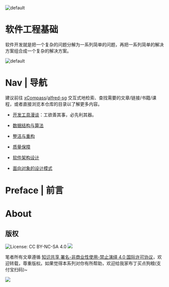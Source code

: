 ![default](https://user-images.githubusercontent.com/5803001/44412872-85055300-a59c-11e8-9025-b74c9a47b42b.png)

# 软件工程基础

软件开发就是把一个复杂的问题分解为一系列简单的问题，再把一系列简单的解决方案组合成一个复杂的解决方案。

![default](https://i.postimg.cc/y1QXgJ6f/image.png)

# Nav | 导航

建议前往 [xCompass](https://wx-chevalier.github.io/home/#/search)/[alfred-sg](https://github.com/wx-chevalier/Soogle/tree/master/alfred-sg) 交互式地检索、查找需要的文章/链接/书籍/课程，或者直接浏览本仓库的目录以了解更多内容。

- [开发工具漫谈](./开发工具漫谈)：工欲善其事，必先利其器。

- [数据结构与算法](./数据结构与算法)

- [整洁与重构](./整洁与重构)

- [质量保障](./质量保障)

- [软件架构设计](./软件架构设计)

- [面向对象的设计模式](./面向对象的设计模式)

# Preface | 前言

# About

## 版权

![License: CC BY-NC-SA 4.0](https://img.shields.io/badge/License-CC%20BY--NC--SA%204.0-lightgrey.svg) ![](https://parg.co/bDm)

笔者所有文章遵循 [知识共享 署名-非商业性使用-禁止演绎 4.0 国际许可协议](https://creativecommons.org/licenses/by-nc-nd/4.0/deed.zh)，欢迎转载，尊重版权。如果觉得本系列对你有所帮助，欢迎给我家布丁买点狗粮(支付宝扫码)~

![](https://github.com/wx-chevalier/OSS/blob/master/2017/8/1/Buding.jpg?raw=true)
